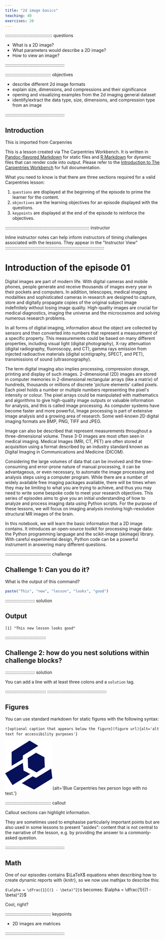 ```yaml
---
title: "2d image basics"
teaching: 40
exercises: 20
---
```


:::::::::::::::::::::::::::::::::::::: questions 

- What is a 2D image?
- What parameters would describe a 2D image?
- How to view an image?

::::::::::::::::::::::::::::::::::::::::::::::::

::::::::::::::::::::::::::::::::::::: objectives

- describe different 2d image formats
- explain size, dimensions, and compressions and their significance
- opening and visualizing examples from the 2d imaging general dataset
- identify/extract the data type, size, dimensions, and compression type from an image

::::::::::::::::::::::::::::::::::::::::::::::::

## Introduction 

This is imported from Carpenries 

This is a lesson created via The Carpentries Workbench. It is written in
[Pandoc-flavored Markdown](https://pandoc.org/MANUAL.html) for static files and
[R Markdown][r-markdown] for dynamic files that can render code into output. 
Please refer to the [Introduction to The Carpentries 
Workbench](https://carpentries.github.io/sandpaper-docs/) for full documentation.

What you need to know is that there are three sections required for a valid
Carpentries lesson:

 1. `questions` are displayed at the beginning of the episode to prime the
    learner for the content.
 2. `objectives` are the learning objectives for an episode displayed with
    the questions.
 3. `keypoints` are displayed at the end of the episode to reinforce the
    objectives.

:::::::::::::::::::::::::::::::::::::::::::::::::::::::::::::::::::: instructor

Inline instructor notes can help inform instructors of timing challenges
associated with the lessons. They appear in the "Instructor View"
::::::::::::::::::::::::::::::::::::::::::::::::::::::::::::::::::::::::::::::::

# Introduction of the episode 01

Digital images are part of modern life. With digital cameras and mobile phones, people generate and receive thousands of images every year in their pockets and computers. In addition, telescopes, medical imaging modalities and sophisticated cameras in research are designed to capture, store and digitally propagate copies of the original subject image indefinitely without losing image quality. High-quality images are crucial for medical diagnostics, imaging the universe and the microcosmos and solving numerous research problems.

 In all forms of digital imaging, information about the object are collected by sensors and then converted into numbers that represent a measurement of a specific property. This measurements could be based on many different properties, including visual light (digital photography), X-ray attenuation (digital radiography, fluoroscopy, and CT), gamma rays emission from injected radioactive materials (digital scintigraphy, SPECT, and PET), transmissions of sound (ultrasonography).
 
The term digital imaging also implies processing, compression storage, printing and display of such images. 
2-dimensional (2D) images are stored in computer memories in 2-dimensional rectangular arrays (like a matrix) of hundreds, thousands or millions of discrete 'picture elements' called pixels. Each pixel holds a number or multiple numbers representing the pixel's intensity or colour. The pixel arrays could be manipulated with mathematics and algorithms to give high-quality image outputs or valuable information for analysis, and this is called image processing. As computer systems have become faster and more powerful, Image processing is part of extensive image analysis and a growing area of research. Some well-known 2D digital imaging formats are BMP, PNG, TIFF and JPEG.


Image can also be described that represent measurements throughout a three-dimensional volume. These 3-D images are most often seen in medical imaging. Medical Images (MRI, CT, PET) are often stored at acquisition using a format described by an industry standard known as Digital Imaging in Communications and Medicine (DICOM). 


Considering the large volumes of data that can be involved and the time-consuming and error-prone nature of manual processing, it can be advantageous, or even necessary, to automate the image processing and analysis steps using a computer program. While there are a number of widely available free imaging packages available, there will be times when they may be limiting to what you are trying to achieve, and thus you may need to write some bespoke code to meet your research objectives. This series of episodes aims to give you an initial understanding of how to analyze and process imaging data using Python scripts. For the purpose of these lessons, we will focus on imaging analysis involving high-resolution structural MR images of the brain.

In this notebook, we will learn the basic information that a 2D image contains. It introduces an open-source toolkit for processing image data: the Python programming language and the scikit-image (skimage) library. With careful experimental design, Python code can be a powerful instrument in answering many different questions.

::::::::::::::::::::::::::::::::::::: challenge 

## Challenge 1: Can you do it?

What is the output of this command?

```r
paste("This", "new", "lesson", "looks", "good")
```

:::::::::::::::::::::::: solution 

## Output
 
```output
[1] "This new lesson looks good"
```

:::::::::::::::::::::::::::::::::


## Challenge 2: how do you nest solutions within challenge blocks?

:::::::::::::::::::::::: solution 

You can add a line with at least three colons and a `solution` tag.

:::::::::::::::::::::::::::::::::
::::::::::::::::::::::::::::::::::::::::::::::::

## Figures

You can use standard markdown for static figures with the following syntax:

`![optional caption that appears below the figure](figure url){alt='alt text for
accessibility purposes'}`

![You belong in The Carpentries!](https://raw.githubusercontent.com/carpentries/logo/master/Badge_Carpentries.svg){alt='Blue Carpentries hex person logo with no text.'}

::::::::::::::::::::::::::::::::::::: callout

Callout sections can highlight information.

They are sometimes used to emphasise particularly important points
but are also used in some lessons to present "asides": 
content that is not central to the narrative of the lesson,
e.g. by providing the answer to a commonly-asked question.

::::::::::::::::::::::::::::::::::::::::::::::::


## Math

One of our episodes contains $\LaTeX$ equations when describing how to create
dynamic reports with {knitr}, so we now use mathjax to describe this:

`$\alpha = \dfrac{1}{(1 - \beta)^2}$` becomes: $\alpha = \dfrac{1}{(1 - \beta)^2}$

Cool, right?

::::::::::::::::::::::::::::::::::::: keypoints 

- 2D images are matrices 

::::::::::::::::::::::::::::::::::::::::::::::::

[r-markdown]: https://rmarkdown.rstudio.com/
